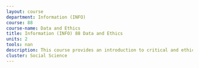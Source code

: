 ```yaml
---
layout: course 
department: Information (INFO)
course: 88
course-name: Data and Ethics
title: Information (INFO) 88 Data and Ethics
units: 2
tools: nan
description: This course provides an introduction to critical and ethical issues surrounding data and society. It blends social and historical perspectives on data with ethics, policy, and case examples from Facebook's Emotional Contagion experiment to search engine algorithms to self-driving cars to help students develop a workable understanding of current ethical issues in data science. Ethical and policy-related concepts addressed include - research ethics; privacy and surveillance; data and discrimination; and the black box of algorithms. Importantly, these issues will be addressed throughout the lifecycle of data from collection to storage to analysis and application.
cluster: Social Science
---
```

